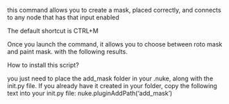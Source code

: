this command allows you to create a mask, placed correctly, and connects to any node that has that input enabled

The default shortcut is CTRL+M

Once you launch the command, it allows you to choose between roto mask and paint mask. with the following results.



 

How to install this script?

you just need to place the add_mask folder in your .nuke, along with the init.py file. If you already have it created in your folder, copy the following text into your init.py file: nuke.pluginAddPath(‘add_mask’)
